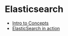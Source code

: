 Elasticsearch
===============

* [Intro to Concepts](https://www.youtube.com/watch?v=C3tlMqaNSaI)
* [ElasticSearch in action](https://www.youtube.com/watch?v=oPObRc8tHgQ)
